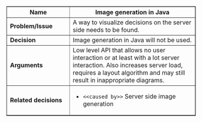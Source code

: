 <table cellpadding='5' border='1' cellspacing='0' width='650'>
<blockquote><thead>
<blockquote><tr>
<blockquote><th width='150'> Name </th>
<th>Image generation in Java</th>
</blockquote></tr>
</blockquote></thead>
<tbody>
<blockquote><tr>
<blockquote><td> <b>Problem/Issue</b> </td>
<td>A way to visualize decisions on the server side needs to be found.</td>
</blockquote></tr>
<tr>
<blockquote><td> <b>Decision</b> </td>
<td>Image generation in Java will not be used.</td>
</blockquote></tr>
<tr>
<blockquote><td> <b>Arguments</b> </td>
<td>Low level API that allows no user interaction or at least with a lot server interaction. Also increases server load, requires a layout algorithm and may still result in inappropriate diagrams.</td>
</blockquote></tr>
<tr>
<blockquote><td> <b>Related decisions</b> </td>
<td>
<ul>
<li><code>&lt;&lt;caused by&gt;&gt;</code> Server side image generation</li>
</ul>
</td>
</blockquote></tr>
</blockquote></tbody>
</table>